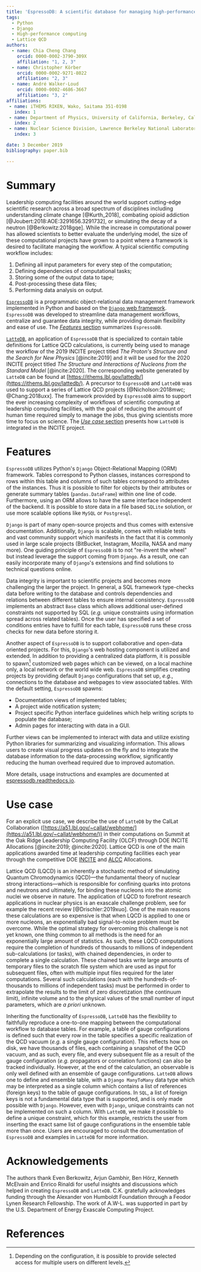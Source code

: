 ```yaml
---
title: 'EspressoDB: A scientific database for managing high-performance computing workflow'
tags:
  - Python
  - Django
  - High-performance computing
  - Lattice QCD
authors:
  - name: Chia Cheng Chang
    orcid: 0000-0002-3790-309X
    affiliation: "1, 2, 3"
  - name: Christopher Körber
    orcid: 0000-0002-9271-8022
    affiliation: "2, 3"
  - name: André Walker-Loud
    orcid: 0000-0002-4686-3667
    affiliation: "3, 2"
affiliations:
 - name: iTHEMS RIKEN, Wako, Saitama 351-0198
   index: 1
 - name: Department of Physics, University of California, Berkeley, California 94720
   index: 2
 - name: Nuclear Science Division, Lawrence Berkeley National Laboratory, Berkeley, California 94720
   index: 3

date: 3 December 2019
bibliography: paper.bib

---
```


# Summary

Leadership computing facilities around the world support cutting-edge scientific research across a broad spectrum of disciplines including understanding climate change [@Kurth_2018], combating opioid addiction [@Joubert:2018:AOE:3291656.3291732], or simulating the decay of a neutron [@Berkowitz:2018gqe].
While the increase in computational power has allowed scientists to better evaluate the
underlying model, the size of these computational projects have grown to a point where
a framework is desired to facilitate managing the workflow.
A typical scientific computing workflow includes:

1. Defining all input parameters for every step of the computation;
2. Defining dependencies of computational tasks;
3. Storing some of the output data to tape;
4. Post-processing these data files;
5. Performing data analysis on output.

[``EspressoDB``](https://github.com/callat-qcd/espressodb/) is a programmatic object-relational data management framework implemented in Python and based on the [``Django`` web framework](https://www.djangoproject.com).
``EspressoDB`` was developed to streamline data management workflows, centralize and guarantee data integrity, while providing domain flexibility and ease of use.
The [*Features* section](#features) summarizes ``EspressoDB``.

[``LatteDB``](https://github.com/callat-qcd/lattedb/), an application of ``EspressoDB`` that is specialized to contain table definitions for Lattice QCD calculations, is currently being used to manage the workflow of the 2019 INCITE project titled *The Proton's Structure and the Search for New Physics* [@incite:2019]
and it will be used for the 2020 INCITE project titled *The Structure and Interactions of Nucleons from the Standard Model* [@incite:2020].
The corresponding website generated by ``LatteDB`` can be found at [https://ithems.lbl.gov/lattedb/](https://ithems.lbl.gov/lattedb/).
A precursor to ``EspressoDB`` and ``LatteDB`` was used to support a series of Lattice QCD projects
[@Nicholson:2018mwc; @Chang:2018uxx].
The framework provided by ``EspressoDB`` aims to support the ever increasing complexity of workflows of scientific computing at leadership computing facilities, with the goal of reducing the amount of human time required simply to manage the jobs, thus giving scientists more time to focus on science.
The [*Use case* section](#use-case) presents how ``LatteDB`` is integrated in the INCITE project.

# Features

``EspressoDB`` utilizes Python's ``Django`` Object-Relational Mapping (ORM) framework.
Tables correspond to Python classes, instances correspond to rows within this table and columns of such tables correspond to attributes of the instances.
Thus it is possible to filter for objects by their attributes or generate summary tables (``pandas.DataFrame``) within one line of code.
Furthermore, using an ORM allows to have the same interface independent of the backend.
It is possible to store data in a file based `SQLite` solution, or use more scalable options like `MySQL` or `Postgresql`.

``Django`` is part of many open-source projects and thus comes with extensive documentation.
Additionally, ``Django`` is scalable, comes with reliable tests and vast community support which manifests in the fact that it is commonly  used in large scale projects (BitBucket, Instagram, Mozilla, NASA and many more).
One guiding principle of ``EspressoDB`` is to not "re-invent the wheel" but instead leverage the support coming from ``Django``.
As a result, one can easily incorporate many of ``Django``'s extensions and find solutions to technical questions online.

Data integrity is important to scientific projects and becomes more challenging the larger the project.
In general, a SQL framework type-checks data before writing to the database and controls dependencies and relations between different tables to ensure internal consistency.
 ``EspressoDB`` implements an abstract ``Base`` class which allows additional user-defined constraints not supported by SQL (*e.g.* unique constraints using information spread across related tables).
Once the user has specified a set of conditions entries have to fulfill for each table, ``EspressoDB`` runs these cross checks for new data before storing it.


Another aspect of ``EspressoDB`` is to support collaborative and open-data oriented projects.
For this, ``Django``'s web hosting component is utilized and extended.
In addition to providing a centralized data platform, it is possible to spawn[^1] customized web pages which can be viewed, on a local machine only, a local network or the world wide web.
``EspressoDB`` simplifies creating projects by providing default ``Django`` configurations that set up, _e.g._, connections to the database and webpages to view associated tables.
With the default setting, ``EspressoDB`` spawns:

* Documentation views of implemented tables;
* A project wide notification system;
* Project specific Python interface guidelines which help writing scripts to populate the database;
* Admin pages for interacting with data in a GUI.

Further views can be implemented to interact with data and utilize existing Python libraries for summarizing and visualizing information.
This allows users to create visual progress updates on the fly and to integrate the database information to the data-processing workflow, significantly reducing the human overhead required due to improved automation.

More details, usage instructions and examples are documented at [espressodb.readthedocs.io](https://espressodb.readthedocs.io).

[^1]: Depending on the configuration, it is possible to provide selected access for multiple users on different levels.


# Use case

For an explicit use case, we describe the use of ``LatteDB`` by the CalLat Collaboration ([https://a51.lbl.gov/~callat/webhome/](https://a51.lbl.gov/~callat/webhome/)) in their computations on Summit at the Oak Ridge Leadership Computing Facility (OLCF) through DOE INCITE Allocations [@incite:2019; @incite:2020].
Lattice QCD is one of the main applications awarded time at leadership computing facilities each year through the competitive DOE [INCITE](https://www.doeleadershipcomputing.org) and [ALCC](https://science.osti.gov/ascr/Facilities/Accessing-ASCR-Facilities/ALCC) Allocations.  

Lattice QCD (LQCD) is an inherently a stochastic method of simulating Quantum Chromodynamics (QCD)&mdash;the fundamental theory of nuclear strong interactions&mdash;which is responsible for confining quarks into protons and neutrons and ultimately, for binding these nucleons into the atomic nuclei we observe in nature.
The application of LQCD to forefront research applications in nuclear physics is an exascale challenge problem, see for example the recent review [@Drischler:2019xuo].
One of the main reasons these calculations are so expensive is that when LQCD is applied to one or more nucleons, an exponentially bad signal-to-noise problem must be overcome.
While the optimal strategy for overcoming this challenge is not yet known, one thing common to all methods is the need for an exponentially large amount of statistics.
As such, these LQCD computations require the completion of hundreds of thousands to millions of independent sub-calculations (or tasks), with chained dependencies, in order to complete a single calculation.
These chained tasks write large amounts of temporary files to the scratch file system which are used as input for subsequent files, often with multiple input files required for the later computations.
Several such calculations (each with the hundreds-of-thousands to millions of independent tasks) must be performed in order to extrapolate the results to the limit of zero discretization (the continuum limit), infinite volume and to the physical values of the small number of input parameters, which are _a priori_ unknown.

Inheriting the functionality of ``EspressoDB``, ``LatteDB`` has the flexibility to faithfully reproduce a one-to-one mapping between the computational workflow to database tables.
For example, a table of gauge configurations is defined such that every row in the table specifies a specific realization of the QCD vacuum (*e.g.* a single gauge configuration).
This reflects how on disk, we have thousands of files, each containing a snapshot of the QCD vacuum, and as such, every file, and every subsequent file as a result of the gauge configuration (*e.g.* propagators or correlation functions) can also be tracked individually.
However, at the end of the calculation, an observable is only well defined with an ensemble of gauge configurations.
``LatteDB`` allows one to define and ensemble table, with a ``Django ManyToMany`` data type which may be interpreted as a single column which contains a list of references (foreign keys) to the table of gauge configurations.
In ``SQL``, a list of foreign keys is not a fundamental data type that is supported, and is only made possible with ``Django``.
However, even with ``Django``, unique constraints can not be implemented on such a column.
With ``LatteDB``, we make it possible to define a unique constraint, which for this example, restricts the user from inserting the exact same list of gauge configurations in the ensemble table more than once.
Users are encouraged to consult the documentation of ``EspressoDB`` and examples in ``LatteDB`` for more information.

# Acknowledgements

The authors thank Even Berkowitz, Arjun Gambhir, Ben Hörz,  Kenneth McElvain and Enrico Rinaldi for useful insights and discussions which helped in creating ``EspressoDB`` and ``LatteDB``.
C.K. gratefully acknowledges funding through the Alexander von Humboldt Foundation through a Feodor Lynen Research Fellowship.
The work of A.W-L. was supported in part by the U.S. Department of Energy Exascale Computing Project.

# References
